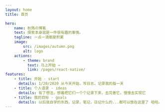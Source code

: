 ```yaml
---
layout: home
title: 首页

hero:
    name: 秋殇の博客
    text: 探索本身就是一件很有趣的事情。
    tagline: 一点一滴都是积累
    image:
        src: /images/autumn.png
        alt: logo
    actions:
        - theme: brand
          text: 马上开始 →
          link: /pages/react-native/
features:
    - title: 开始 · start
      details: 1/20/2020 从今天开始，写日志，记录我的每一天
    - title: 个人语录 · ideas
      details: 有了想法，想着把它们一个个记录下来，去完善它，慢慢去实现它
    - title: 我的目标 · goals
      details: 以后我自学的东西，记录，笔记，日记什么的...都可以放在这里了 哈哈。
---
```

